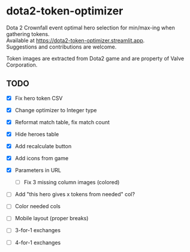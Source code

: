 # dota2-token-optimizer

Dota 2 Crownfall event optimal hero selection for min/max-ing when gathering tokens.  
Available at <https://dota2-token-optimizer.streamlit.app>.  
Suggestions and contributions are welcome.  

Token images are extracted from Dota2 game and are property of Valve Corporation.

## TODO

- [x] Fix hero token CSV
- [x] Change optimizer to Integer type
- [x] Reformat match table, fix match count
- [x] Hide heroes table
- [x] Add recalculate button
- [x] Add icons from game
- [x] Parameters in URL
  - [ ] Fix 3 missing column images (colored)
- [ ] Add "this hero gives x tokens from needed" col?
- [ ] Color needed cols
- [ ] Mobile layout (proper breaks)
- [ ] 3-for-1 exchanges
- [ ] 4-for-1 exchanges
  